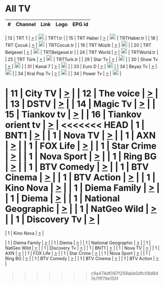 <h1>All TV</h1>

| #   | Channel        | Link  | Logo | EPG id |
|:---:|:--------------:|:-----:|:----:|:------:|

| 13  | TRT 1            | [>](https://tv-trt1.medya.trt.com.tr/master.m3u8) | <img height="20" src="https://i.imgur.com/j786OLG.png"/> | TRT1.tr |
| 15  | TRT Haber        | [>](https://tv-trthaber.medya.trt.com.tr/master.m3u8) | <img height="20" src="https://i.imgur.com/OVfo8Ab.png"/> | TRTHaber.tr |
| 18  | TRT Çocuk        | [>](https://tv-trtcocuk.medya.trt.com.tr/master.m3u8) | <img height="20" src="https://i.imgur.com/QLFmD6d.png"/> | TRTCocuk.tr |
| 19  | TRT Müzik        | [>](https://tv-trtmuzik.medya.trt.com.tr/master.m3u8) | <img height="20" src="https://i.imgur.com/fIVFCEd.png"/> |
| 20  | TRT Belgesel     | [>](https://tv-trtbelgesel.medya.trt.com.tr/master.m3u8) | <img height="20" src="https://i.imgur.com/MGO87pe.png"/> | TRTBelgesel.tr |
| 24  | TRT World        | [>](https://tv-trtworld.medya.trt.com.tr/master.m3u8) | <img height="20" src="https://i.imgur.com/JEA2xpv.png"/> | TRTWorld.tr |
| 25  | TRT Türk         | [>](https://tv-trtturk.medya.trt.com.tr/master.m3u8) | <img height="20" src="https://i.imgur.com/OSTOQNw.png"/> | TRTTurk.tr |
| 29  | Star Tv   | [>](https://dogus-live.daioncdn.net/startv/startv_360p.m3u8) | <img height="20" src="https://i.imgur.com/IebUZx1.png"/> |
| 30  | Show Tv     | [>](https://ciner-live.daioncdn.net/showtv/showtv.m3u8) | <img height="20" src="https://i.imgur.com/IebUZx1.png"/> |
| 31  | Kanal 7     | [>](https://kanal7-live.daioncdn.net/kanal7/kanal7.m3u8) | <img height="20" src="https://i.imgur.com/IebUZx1.png"/> |
| 33  | Euro D    | [>](https://www.youtube.com/user/KanalD/live) | <img height="20" src="https://i.imgur.com/IebUZx1.png"/> |
| 34  | Beyaz Tv     | [>](https://beyaztv-live.daioncdn.net/beyaztv/beyaztv.m3u8) | <img height="20" src="https://i.imgur.com/IebUZx1.png"/> |
| 34  | Kral Pop Tv     | [>](https://www.youtube.com/watch?v=GuFTuKoXepw) | <img height="20" src="https://i.imgur.com/IebUZx1.png"/> |
| 34  | Power Tv     | [>](https://livetv.powerapp.com.tr/powerTV/powerhd.smil/chunklist.m3u8) | <img height="20" src="https://i.imgur.com/IebUZx1.png"/> |


| 11  | City TV | [>](https://tv.city.bg/play/tshls/citytv/index.m3u8) |
| 12  | The voice | [>](https://bss1.neterra.tv/thevoice/thevoice.m3u8) |
| 13  | DSTV | [>](http://46.249.95.140:8081/hls/data.m3u8) |
| 14  | Magic Tv | [>](https://bss1.neterra.tv/magictv/magictv.m3u8) |
| 15  | Tiankov tv | [>](https://streamer103.neterra.tv/tiankov-folk/live.m3u8) |
| 16  | Tiankov orient tv | [>](https://streamer103.neterra.tv/tiankov-orient/live.m3u8) |
<<<<<<< HEAD
| 1 | BNT1 | [>](https://ymkaya.xyz:47727/tv/bnt1/playlist.m3u8?wmsAuthSign=c2VydmVyX3RpbWU9MS8zLzIwMjUgMjo1NTozMiBBTSZoYXNoX3ZhbHVlPVRvbGR2LzI5bVJWVDBaL2JxMGNoRFE9PSZ2YWxpZG1pbnV0ZXM9NjA=) |
| 1 | Nova TV | [>](https://ymkaya.xyz:47727/tv/novatv/playlist.m3u8?wmsAuthSign=c2VydmVyX3RpbWU9MS8zLzIwMjUgMjo1NTo0MiBBTSZoYXNoX3ZhbHVlPVg5RXJaWFdQS2puNlBNSndleE9QUVE9PSZ2YWxpZG1pbnV0ZXM9NjA=) |
| 1 | AXN | [>](https://ymkaya.xyz:47727/tv/axn/playlist.m3u8?wmsAuthSign=c2VydmVyX3RpbWU9MS8zLzIwMjUgMjo1NTo1MiBBTSZoYXNoX3ZhbHVlPXNKU0lxOXBLRXhYWU9vK0Z1QnlVZkE9PSZ2YWxpZG1pbnV0ZXM9NjA=) |
| 1 | FOX Life | [>](https://ymkaya.xyz:47727/tv/foxlife/playlist.m3u8?wmsAuthSign=c2VydmVyX3RpbWU9MS8zLzIwMjUgMjo1NjowMiBBTSZoYXNoX3ZhbHVlPWp5U01NcXlYWGo1WUMvb2lTTWNLL2c9PSZ2YWxpZG1pbnV0ZXM9NjA=) |
| 1 | Star Crime | [>](https://ymkaya.xyz:47727/tv/foxcrime/playlist.m3u8?wmsAuthSign=c2VydmVyX3RpbWU9MS8zLzIwMjUgMjo1NjoxMiBBTSZoYXNoX3ZhbHVlPWpGRTZydlhnY1hSQUtZcXBVckNENGc9PSZ2YWxpZG1pbnV0ZXM9NjA=) |
| 1 | Nova Sport | [>](https://ymkaya.xyz:47727/tv/novasport/playlist.m3u8?wmsAuthSign=c2VydmVyX3RpbWU9MS8zLzIwMjUgMjo1NjoyMyBBTSZoYXNoX3ZhbHVlPVF6TWFyeXFjSExqeEh2Vk8zOW11K3c9PSZ2YWxpZG1pbnV0ZXM9NjA=) |
| 1 | Ring BG | [>](https://ymkaya.xyz:47727/tv/ringbg/playlist.m3u8?wmsAuthSign=c2VydmVyX3RpbWU9MS8zLzIwMjUgMjo1NjozMyBBTSZoYXNoX3ZhbHVlPVRXZG14c3QxL21vR2xrUTRXYkV2MkE9PSZ2YWxpZG1pbnV0ZXM9NjA=) |
| 1 | BTV Comedy | [>](https://ymkaya.xyz:47727/tv/btvcomedy/playlist.m3u8?wmsAuthSign=c2VydmVyX3RpbWU9MS8zLzIwMjUgMjo1Njo0MyBBTSZoYXNoX3ZhbHVlPXVVaEJ3VHJ5a3paTWpCUmljOTVYNHc9PSZ2YWxpZG1pbnV0ZXM9NjA=) |
| 1 | BTV Cinema | [>](https://ymkaya.xyz:47727/tv/btvcinema/playlist.m3u8?wmsAuthSign=c2VydmVyX3RpbWU9MS8zLzIwMjUgMjo1Njo1MyBBTSZoYXNoX3ZhbHVlPURIRzYyS3M1ZXg5c21zbHRYWHJVaGc9PSZ2YWxpZG1pbnV0ZXM9NjA=) |
| 1 | BTV Action | [>](https://ymkaya.xyz:47727/tv/btvaction/playlist.m3u8?wmsAuthSign=c2VydmVyX3RpbWU9MS8zLzIwMjUgMjo1NzowMyBBTSZoYXNoX3ZhbHVlPTlhdXpDOVJmUVFBWmxWV0dOS3FKN0E9PSZ2YWxpZG1pbnV0ZXM9NjA=) |
| 1 | Kino Nova | [>](https://ymkaya.xyz:47727/tv/kinonova/playlist.m3u8?wmsAuthSign=c2VydmVyX3RpbWU9MS8zLzIwMjUgMjo1NzoxMyBBTSZoYXNoX3ZhbHVlPUlSZFJ3SmVWQ21QU3NuczVmTnBFSGc9PSZ2YWxpZG1pbnV0ZXM9NjA=) |
| 1 | Diema Family | [>](https://ymkaya.xyz:47727/tv/diemafamily/playlist.m3u8?wmsAuthSign=c2VydmVyX3RpbWU9MS8zLzIwMjUgMjo1NzoyNiBBTSZoYXNoX3ZhbHVlPXlLTTJieEFKeGlTYWxMR3hZVEtHTnc9PSZ2YWxpZG1pbnV0ZXM9NjA=) |
| 1 | Diema | [>](https://ymkaya.xyz:47727/tv/diema/playlist.m3u8?wmsAuthSign=c2VydmVyX3RpbWU9MS8zLzIwMjUgMjo1NzozNiBBTSZoYXNoX3ZhbHVlPXUzR2p0S2dwNGcvbHRyOCtaNjlta2c9PSZ2YWxpZG1pbnV0ZXM9NjA=) |
| 1 | National Geographic | [>](https://ymkaya.xyz:47727/tv/natgeo/playlist.m3u8?wmsAuthSign=c2VydmVyX3RpbWU9MS8zLzIwMjUgMjo1ODozNSBBTSZoYXNoX3ZhbHVlPVRkanNFeVBvSWw3OHczWlJ2NHc3VXc9PSZ2YWxpZG1pbnV0ZXM9NjA=) |
| 1 | NatGeo Wild | [>](https://ymkaya.xyz:47727/tv/natgeowild/playlist.m3u8?wmsAuthSign=c2VydmVyX3RpbWU9MS8zLzIwMjUgMjo1ODo0NSBBTSZoYXNoX3ZhbHVlPXFxQ0lpb0xRTG5nS3Rxb1oxb2VkU2c9PSZ2YWxpZG1pbnV0ZXM9NjA=) |
| 1 | Discovery Tv | [>](https://ymkaya.xyz:47727/tv/discovery/playlist.m3u8?wmsAuthSign=c2VydmVyX3RpbWU9MS8zLzIwMjUgMjo1ODo1NiBBTSZoYXNoX3ZhbHVlPVFBcmlnS1FoRVdUSC8zSEVOLzJBQ3c9PSZ2YWxpZG1pbnV0ZXM9NjA=) |
=======


| 1 | Kino Nova | [>](https://ymkaya.xyz:11336/tv/kinonova/playlist.m3u8?wmsAuthSign=c2VydmVyX3RpbWU9MS8yLzIwMjUgNDo0MDoyMCBBTSZoYXNoX3ZhbHVlPWlFS1FrWEtMMVRFM3l5YklUWUJQUHc9PSZ2YWxpZG1pbnV0ZXM9NjA=) |

| 1 | Diema Family | [>](https://ymkaya.xyz:11336/tv/diemafamily/playlist.m3u8?wmsAuthSign=c2VydmVyX3RpbWU9MS8yLzIwMjUgNDo0MDozMCBBTSZoYXNoX3ZhbHVlPUVUaTVKTldvZTF5WVVCM0YwL21kaXc9PSZ2YWxpZG1pbnV0ZXM9NjA=) |
| 1 | Diema | [>](https://ymkaya.xyz:11336/tv/diema/playlist.m3u8?wmsAuthSign=c2VydmVyX3RpbWU9MS8yLzIwMjUgNDo0MDo0MCBBTSZoYXNoX3ZhbHVlPVlYMWVJT2NuUjNpUTBsaytEUFFOS2c9PSZ2YWxpZG1pbnV0ZXM9NjA=) |
| 1 | National Geographic | [>](https://ymkaya.xyz:11336/tv/natgeo/playlist.m3u8?wmsAuthSign=c2VydmVyX3RpbWU9MS8yLzIwMjUgNDo0MTo0MSBBTSZoYXNoX3ZhbHVlPTJQTlVmcG5nYWx0M013eUhGRGxnd0E9PSZ2YWxpZG1pbnV0ZXM9NjA=) |
| 1 | NatGeo Wild | [>](https://ymkaya.xyz:11336/tv/natgeowild/playlist.m3u8?wmsAuthSign=c2VydmVyX3RpbWU9MS8yLzIwMjUgNDo0MTo1MSBBTSZoYXNoX3ZhbHVlPVl1OXZaTTliN0hGWEN3eDBYd1duNkE9PSZ2YWxpZG1pbnV0ZXM9NjA=) |
| 1 | Discovery Tv | [>](https://ymkaya.xyz:11336/tv/discovery/playlist.m3u8?wmsAuthSign=c2VydmVyX3RpbWU9MS8yLzIwMjUgNDo0MjowMSBBTSZoYXNoX3ZhbHVlPWtBQmdLNlY2RmQwWElzMVYzSDJyVkE9PSZ2YWxpZG1pbnV0ZXM9NjA=) |
| 1 | BNT1 | [>](https://ymkaya.xyz:11336/tv/bnt1/playlist.m3u8?wmsAuthSign=c2VydmVyX3RpbWU9MS8yLzIwMjUgNDozODozOCBBTSZoYXNoX3ZhbHVlPVVrMVlRQXpJWlhYeUh6ZFVpSC9NMUE9PSZ2YWxpZG1pbnV0ZXM9NjA=) |
| 1 | Nova TV | [>](https://ymkaya.xyz:11336/tv/novatv/playlist.m3u8?wmsAuthSign=c2VydmVyX3RpbWU9MS8yLzIwMjUgNDozODo0OCBBTSZoYXNoX3ZhbHVlPUVxQjh1a0ZzYkVGZU8zZDFGTzdreVE9PSZ2YWxpZG1pbnV0ZXM9NjA=) |
| 1 | AXN | [>](https://ymkaya.xyz:11336/tv/axn/playlist.m3u8?wmsAuthSign=c2VydmVyX3RpbWU9MS8yLzIwMjUgNDozODo1OCBBTSZoYXNoX3ZhbHVlPUpkWStGY1hkNXhaOVpPZ0thQ0FZL3c9PSZ2YWxpZG1pbnV0ZXM9NjA=) |
| 1 | FOX Life | [>](https://ymkaya.xyz:11336/tv/foxlife/playlist.m3u8?wmsAuthSign=c2VydmVyX3RpbWU9MS8yLzIwMjUgNDozOToxMCBBTSZoYXNoX3ZhbHVlPWt1ZDc1T3AzYlZDTjJnSy9TU0xJZlE9PSZ2YWxpZG1pbnV0ZXM9NjA=) |
| 1 | Star Crime | [>](https://ymkaya.xyz:11336/tv/foxcrime/playlist.m3u8?wmsAuthSign=c2VydmVyX3RpbWU9MS8yLzIwMjUgNDozOToyMCBBTSZoYXNoX3ZhbHVlPXIwVU45Nm9FR1l2enNkTG9TanBxbmc9PSZ2YWxpZG1pbnV0ZXM9NjA=) |
| 1 | Nova Sport | [>](https://ymkaya.xyz:11336/tv/novasport/playlist.m3u8?wmsAuthSign=c2VydmVyX3RpbWU9MS8yLzIwMjUgNDozOTozMCBBTSZoYXNoX3ZhbHVlPXlSZ0UxazVaM0xhSmc0NmR4T0c1T2c9PSZ2YWxpZG1pbnV0ZXM9NjA=) |
| 1 | Ring BG | [>](https://ymkaya.xyz:11336/tv/ringbg/playlist.m3u8?wmsAuthSign=c2VydmVyX3RpbWU9MS8yLzIwMjUgNDozOTo0MCBBTSZoYXNoX3ZhbHVlPTR4aUlFNHVUYWN4enY1WkVuOFZma2c9PSZ2YWxpZG1pbnV0ZXM9NjA=) |
| 1 | BTV Comedy | [>](https://ymkaya.xyz:11336/tv/btvcomedy/playlist.m3u8?wmsAuthSign=c2VydmVyX3RpbWU9MS8yLzIwMjUgNDozOTo1MCBBTSZoYXNoX3ZhbHVlPUtrMTJ2RHNTTUU1RFp1ZkVOdXFSK3c9PSZ2YWxpZG1pbnV0ZXM9NjA=) |
| 1 | BTV Cinema | [>](https://ymkaya.xyz:11336/tv/btvcinema/playlist.m3u8?wmsAuthSign=c2VydmVyX3RpbWU9MS8yLzIwMjUgNDozOTo1OSBBTSZoYXNoX3ZhbHVlPTZWcU9FZW56cG1NM1lrYy8xNE5NeHc9PSZ2YWxpZG1pbnV0ZXM9NjA=) |
| 1 | BTV Action | [>](https://ymkaya.xyz:11336/tv/btvaction/playlist.m3u8?wmsAuthSign=c2VydmVyX3RpbWU9MS8yLzIwMjUgNDo0MDoxMCBBTSZoYXNoX3ZhbHVlPUlDd0ErRkZVWThyMVZwR3c2REdGZ3c9PSZ2YWxpZG1pbnV0ZXM9NjA=) |
>>>>>>> c9a474df087f259abb0dfc08d8d7e7fff79e155f
